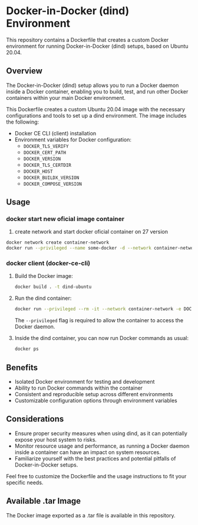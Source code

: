# Docker-in-Docker (dind) Environment

This repository contains a Dockerfile that creates a custom Docker environment for running Docker-in-Docker (dind) setups, based on Ubuntu 20.04.

## Overview

The Docker-in-Docker (dind) setup allows you to run a Docker daemon inside a Docker container, enabling you to build, test, and run other Docker containers within your main Docker environment.

This Dockerfile creates a custom Ubuntu 20.04 image with the necessary configurations and tools to set up a dind environment. The image includes the following:

- Docker CE CLI (client) installation
- Environment variables for Docker configuration:
  - `DOCKER_TLS_VERIFY`
  - `DOCKER_CERT_PATH`
  - `DOCKER_VERSION`
  - `DOCKER_TLS_CERTDIR`
  - `DOCKER_HOST`
  - `DOCKER_BUILDX_VERSION`
  - `DOCKER_COMPOSE_VERSION`

## Usage

### docker start new oficial image container

1. create network and start docker oficial container on 27 version

  ```bash
  docker network create container-network
  docker run --privileged --name some-docker -d --network container-network --network-alias docker -e DOCKER_TLS_CERTDIR=/certs -v some-docker-certs-ca:/certs/ca -v some-docker-certs-client:/certs/client docker:27-dind
  ```

### docker client (docker-ce-cli)

1. Build the Docker image:

   ```bash
   docker build . -t dind-ubuntu
   ```

2. Run the dind container:

   ```bash
   docker run --privileged --rm -it --network container-network -e DOCKER_TLS_CERTDIR=/certs -v some-docker-certs-client:/certs/client:ro dind-ubuntu bash
   ```
   
   The `--privileged` flag is required to allow the container to access the Docker daemon.

3. Inside the dind container, you can now run Docker commands as usual:

   ```bash
   docker ps
   ```

## Benefits

- Isolated Docker environment for testing and development
- Ability to run Docker commands within the container
- Consistent and reproducible setup across different environments
- Customizable configuration options through environment variables

## Considerations

- Ensure proper security measures when using dind, as it can potentially expose your host system to risks.
- Monitor resource usage and performance, as running a Docker daemon inside a container can have an impact on system resources.
- Familiarize yourself with the best practices and potential pitfalls of Docker-in-Docker setups.

Feel free to customize the Dockerfile and the usage instructions to fit your specific needs.

## Available .tar Image
The Docker image exported as a .tar file is available in this repository.
